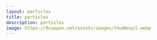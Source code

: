 ```yaml
---
layout: particles
title: particles
description: particles
image: https://0cuopen.net/assets/images/thumbnail.webp
---
```

